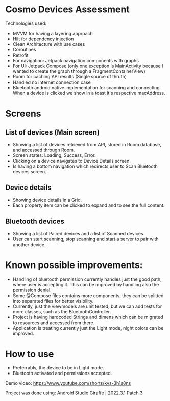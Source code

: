 # Cosmo Devices Assessment

Technologies used: 
- MVVM for having a layering approach
- Hilt for dependency injection
- Clean Architecture with use cases
- Coroutines
- Retrofit
- For navigation: Jetpack navigation components with graphs
- For UI: Jetpack Compose (only one exception is MainActivity because I wanted to create the graph through a FragmentContainerView) 
- Room for caching API results (Single source of thruth)
- Handled no internet connection case 
- Bluetooth android native implementation for scanning and connecting. When a device is clicked we show in a toast it's respective macAddress. 

# Screens

## List of devices (Main screen)
- Showing a list of devices retrieved from API, stored in Room database, and accessed through Room. 
- Screen states: Loading, Success, Error.
- Clicking on a device navigates to Device Details screen.
- Is having a bottom navigation which redirects user to Scan Bluetooth devices screen.

## Device details 
- Showing device details in a Grid.
- Each property item can be clicked to expand and to see the full content. 

## Bluetooth devices
- Showing a list of Paired devices and a list of Scanned devices
- User can start scanning, stop scanning and start a server to pair with another device.

# Known possible improvements:
- Handling of bluetooth permission currently handles just the good path, where user is accepting it. This can be improved by handling also the permission denial.
- Some @Compose files contains more components, they can be splitted into separated files for better visibility.
- Currently, just the viewmodels are unit tested, but we can add tests for more classes, such as the BluetoothController.
- Project is having hardcoded Strings and dimens which can be migrated to resources and accessed from there.
- Application is treating currently just the Light mode, night colors can be improved.

# How to use
- Preferrably, the device to be in Light mode.
- Bluetooth activated and permissions accepted. 

Demo video: https://www.youtube.com/shorts/kvs-3h1s8ns 

Project was done using: Android Studio Giraffe | 2022.3.1 Patch 3
